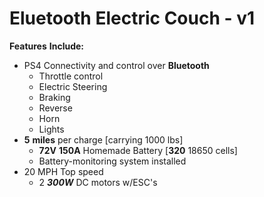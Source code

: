 # Eluetooth Electric Couch - v1
__Features__ __Include:__
  - PS4 Connectivity and control over __Bluetooth__ 
      - Throttle control
      - Electric Steering
      - Braking 
      - Reverse
      - Horn
      - Lights
  - __5__ __miles__ per charge [carrying 1000 lbs]
      - __72V__ __150A__ Homemade Battery [__320__ 18650 cells]
      - Battery-monitoring system installed
  - 20 MPH Top speed
      - 2 ___300W___ DC motors w/ESC's 
  
  
   
